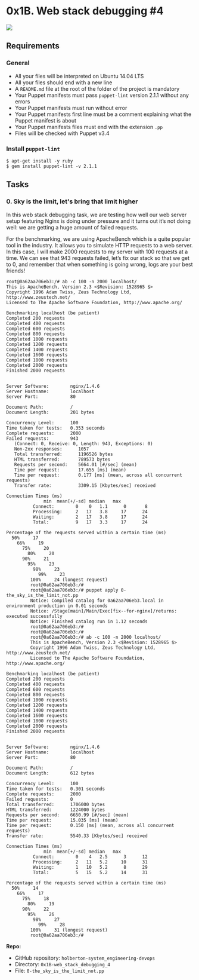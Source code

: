 # 0x1B. Web stack debugging #4


![](https://s3.amazonaws.com/intranet-projects-files/holbertonschool-sysadmin_devops/313/frdkCrb.jpg)

## Requirements

### General

-   All your files will be interpreted on Ubuntu 14.04 LTS
-   All your files should end with a new line
-   A  `README.md`  file at the root of the folder of the project is mandatory
-   Your Puppet manifests must pass  `puppet-lint`  version 2.1.1 without any errors
-   Your Puppet manifests must run without error
-   Your Puppet manifests first line must be a comment explaining what the Puppet manifest is about
-   Your Puppet manifests files must end with the extension  `.pp`
-   Files will be checked with Puppet v3.4

### Install  `puppet-lint`

```
$ apt-get install -y ruby
$ gem install puppet-lint -v 2.1.1

```

## Tasks

### 0. Sky is the limit, let's bring that limit higher


In this web stack debugging task, we are testing how well our web server setup featuring Nginx is doing under pressure and it turns out it’s not doing well: we are getting a huge amount of failed requests.

For the benchmarking, we are using ApacheBench which is a quite popular tool in the industry. It allows you to simulate HTTP requests to a web server. In this case, I will make 2000 requests to my server with 100 requests at a time. We can see that 943 requests failed, let’s fix our stack so that we get to 0, and remember that when something is going wrong, logs are your best friends!

```
root@0a62aa706eb3:/# ab -c 100 -n 2000 localhost/
This is ApacheBench, Version 2.3 <$Revision: 1528965 $>
Copyright 1996 Adam Twiss, Zeus Technology Ltd, http://www.zeustech.net/
Licensed to The Apache Software Foundation, http://www.apache.org/

Benchmarking localhost (be patient)
Completed 200 requests
Completed 400 requests
Completed 600 requests
Completed 800 requests
Completed 1000 requests
Completed 1200 requests
Completed 1400 requests
Completed 1600 requests
Completed 1800 requests
Completed 2000 requests
Finished 2000 requests


Server Software:        nginx/1.4.6
Server Hostname:        localhost
Server Port:            80

Document Path:          /
Document Length:        201 bytes

Concurrency Level:      100
Time taken for tests:   0.353 seconds
Complete requests:      2000
Failed requests:        943
   (Connect: 0, Receive: 0, Length: 943, Exceptions: 0)
   Non-2xx responses:      1057
   Total transferred:      1196526 bytes
   HTML transferred:       789573 bytes
   Requests per second:    5664.01 [#/sec] (mean)
   Time per request:       17.655 [ms] (mean)
   Time per request:       0.177 [ms] (mean, across all concurrent requests)
   Transfer rate:          3309.15 [Kbytes/sec] received

Connection Times (ms)
              min  mean[+/-sd] median   max
	      Connect:        0    0   1.1      0       8
	      Processing:     2   17   3.8     17      24
	      Waiting:        2   17   3.8     17      24
	      Total:          9   17   3.3     17      24

Percentage of the requests served within a certain time (ms)
  50%     17
    66%     19
      75%     20
        80%     20
	  90%     21
	    95%     23
	      98%     23
	        99%     23
		 100%     24 (longest request)
		 root@0a62aa706eb3:/#
		 root@0a62aa706eb3:/# puppet apply 0-the_sky_is_the_limit_not.pp
		 Notice: Compiled catalog for 0a62aa706eb3.local in environment production in 0.01 seconds
		 Notice: /Stage[main]/Main/Exec[fix--for-nginx]/returns: executed successfully
		 Notice: Finished catalog run in 1.12 seconds
		 root@0a62aa706eb3:/#
		 root@0a62aa706eb3:/#
		 root@0a62aa706eb3:/# ab -c 100 -n 2000 localhost/
		 This is ApacheBench, Version 2.3 <$Revision: 1528965 $>
		 Copyright 1996 Adam Twiss, Zeus Technology Ltd, http://www.zeustech.net/
		 Licensed to The Apache Software Foundation, http://www.apache.org/

Benchmarking localhost (be patient)
Completed 200 requests
Completed 400 requests
Completed 600 requests
Completed 800 requests
Completed 1000 requests
Completed 1200 requests
Completed 1400 requests
Completed 1600 requests
Completed 1800 requests
Completed 2000 requests
Finished 2000 requests


Server Software:        nginx/1.4.6
Server Hostname:        localhost
Server Port:            80

Document Path:          /
Document Length:        612 bytes

Concurrency Level:      100
Time taken for tests:   0.301 seconds
Complete requests:      2000
Failed requests:        0
Total transferred:      1706000 bytes
HTML transferred:       1224000 bytes
Requests per second:    6650.99 [#/sec] (mean)
Time per request:       15.035 [ms] (mean)
Time per request:       0.150 [ms] (mean, across all concurrent requests)
Transfer rate:          5540.33 [Kbytes/sec] received

Connection Times (ms)
              min  mean[+/-sd] median   max
	      Connect:        0    4   2.5      3      12
	      Processing:     2   11   5.2     10      31
	      Waiting:        1   10   5.2      8      29
	      Total:          5   15   5.2     14      31

Percentage of the requests served within a certain time (ms)
  50%     14
    66%     17
      75%     18
        80%     19
	  90%     22
	    95%     26
	      98%     27
	        99%     28
		 100%     31 (longest request)
		 root@0a62aa706eb3:/#

```

**Repo:**

-   GitHub repository:  `holberton-system_engineering-devops`
-   Directory:  `0x1B-web_stack_debugging_4`
-   File:  `0-the_sky_is_the_limit_not.pp`
